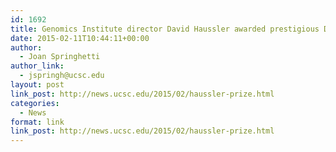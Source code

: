 ```yaml
---
id: 1692
title: Genomics Institute director David Haussler awarded prestigious Dan David Prize
date: 2015-02-11T10:44:11+00:00
author:
  - Joan Springhetti
author_link:
  - jspringh@ucsc.edu
layout: post
link_post: http://news.ucsc.edu/2015/02/haussler-prize.html
categories:
  - News
format: link
link_post: http://news.ucsc.edu/2015/02/haussler-prize.html
---
```

